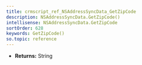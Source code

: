 ```yaml
---
title: crmscript_ref_NSAddressSyncData_GetZipCode
description: NSAddressSyncData.GetZipCode()
intellisense: NSAddressSyncData.GetZipCode
sortOrder: 628
keywords: GetZipCode()
so.topic: reference
---
```



* **Returns:** String


